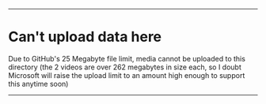 
***

# Can't upload data here

Due to GitHub's 25 Megabyte file limit, media cannot be uploaded to this directory (the 2 videos are over 262 megabytes in size each, so I doubt Microsoft will raise the upload limit to an amount high enough to support this anytime soon)

***


